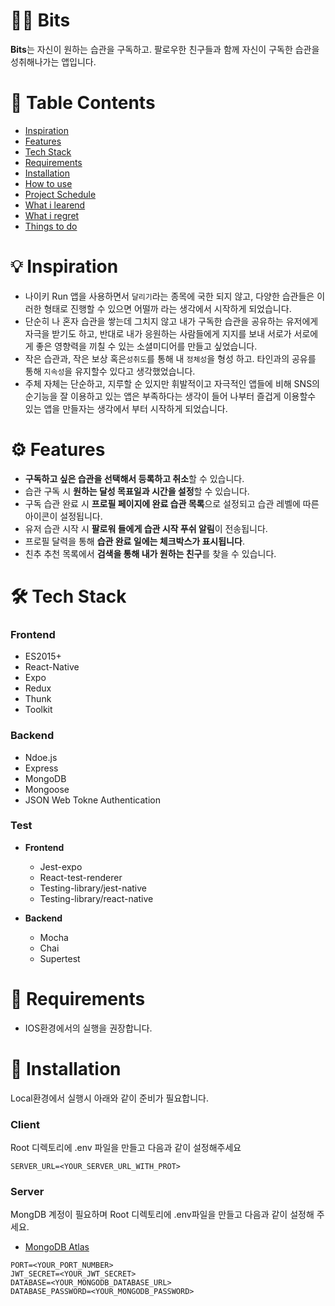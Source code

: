 # 🏃🏻 Bits

**Bits**는 자신이 원하는 습관을 구독하고. 팔로우한 친구들과 함께 자신이 구독한 습관을 성취해나가는 앱입니다.

# 📌 Table Contents

- [Inspiration](#💡-Inspiration)
- [Features](#⚙️-Features)
- [Tech Stack](#🛠-Tech-Stack)
- [Requirements](#🎯-Requirements)
- [Installation](#📀-Installation)
- [How to use](#🕹-How-to-Use)
- [Project Schedule](#🗓-Project-Schedule)
- [What i learend](#🧘🏻‍♂️-What-i-learned)
- [What i regret](#🤦🏻‍♂️-What-i-regret)
- [Things to do](#🚀-Things-to-do)

# 💡 Inspiration

- 나이키 Run 앱을 사용하면서 `달리기`라는 종목에 국한 되지 않고, 다양한 습관들은 이러한 형태로 진행할 수 있으면 어떨까 라는 생각에서 시작하게 되었습니다.
- 단순히 나 혼자 습관을 쌓는데 그치지 않고 내가 구독한 습관을 공유하는 유저에게 자극을 받기도 하고, 반대로 내가 응원하는 사람들에게 지지를 보내 서로가 서로에게 좋은 영향력을 끼칠 수 있는 소셜미디어를 만들고 싶었습니다.
- 작은 습관과, 작은 보상 혹은`성취도`를 통해 내 `정체성`을 형성 하고. 타인과의 공유를 통해 `지속성`을 유지할수 있다고 생각했었습니다.
- 주체 자체는 단순하고, 지루할 순 있지만 휘발적이고 자극적인 앱들에 비해 SNS의 순기능을 잘 이용하고 있는 앱은 부족하다는 생각이 들어 나부터 즐겁게 이용할수 있는 앱을 만들자는 생각에서 부터 시작하게 되었습니다.

# ⚙️ Features

- **구독하고 싶은 습관을 선택해서 등록하고 취소**할 수 있습니다.
- 습관 구독 시 **원하는 달성 목표일과 시간을 설정**할 수 있습니다.
- 구독 습관 완료 시 **프로필 페이지에 완료 습관 목록**으로 설정되고 습관 레벨에 따른 아이콘이 설정됩니다.
- 유저 습관 시작 시 **팔로워 들에게 습관 시작 푸쉬 알림**이 전송됩니다.
- 프로필 달력을 통해 **습관 완료 일에는 체크박스가 표시됩니다**.
- 친추 추천 목록에서 **검색을 통해 내가 원하는 친구**를 찾을 수 있습니다.

# 🛠 Tech Stack

### Frontend

- ES2015+
- React-Native
- Expo
- Redux
- Thunk
- Toolkit

### Backend

- Ndoe.js
- Express
- MongoDB
- Mongoose
- JSON Web Tokne Authentication

### Test

- **Frontend**
  - Jest-expo
  - React-test-renderer
  - Testing-library/jest-native
  - Testing-library/react-native

- **Backend**
  - Mocha
  - Chai
  - Supertest

# 🎯 Requirements

- IOS환경에서의 실행을 권장합니다.

# 📀 Installation

Local환경에서 실행시 아래와 같이 준비가 필요합니다.

### Client

Root 디렉토리에 .env 파일을 만들고 다음과 같이 설정해주세요

```
SERVER_URL=<YOUR_SERVER_URL_WITH_PROT>
```

### Server

MongDB 계정이 필요하며 Root 디렉토리에 .env파일을 만들고 다음과 같이 설정해 주세요.

- [MongoDB Atlas](https://www.mongodb.com/cloud/atlas)

```
PORT=<YOUR_PORT_NUMBER>
JWT_SECRET=<YOUR_JWT_SECRET>
DATABASE=<YOUR_MONGODB_DATABASE_URL>
DATABASE_PASSWORD=<YOUR_MONGODB_PASSWORD>
```
